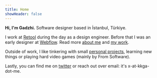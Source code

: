 ```yaml
---
title: Home
showHeader: false
---
```


**Hi, I'm Gadzhi.** Software designer based in İstanbul, Türkiye.

I work at [Retool](https://retool.com) during the day as a design engineer.
Before that I was an early designer at [Webflow](https://webflow.com). Read more
[about me](about.md) and [my work](work.md).

Outside of work, I like tinkering with small [personal projects](projects),
learning new things or playing hard video games (mainly by From Software).

Lastly, you can find me on [twitter](https://twitter.com/@kkga_) or reach out
over email: it's x-at-kkga-dot-me.
